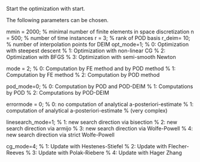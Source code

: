 
Start the optimization with start.

The following parameters can be chosen.



mmin = 2000;            % minimal number of finite elements in space discretization
n = 500;                % number of time instances
r = 3;                  % rank of POD basis 
r_deim= 10;             % number of interpolation points for DEIM
opt_mode=1;             % 0: Optimization with steepest descent
                        % 1: Optimization with non-linear CG
                        % 2: Optimization with BFGS
                        % 3: Optimization with semi-smooth Newton
                        
mode = 2;               % 0: Computation by FE method and by POD method
                        % 1: Computation by FE method
                        % 2: Computation by POD method

pod_mode=0;             % 0: Computation by POD and POD-DEIM
                        % 1: Computations by POD
                        % 2: Computations by POD-DEIM
                                                
errormode = 0;          % 0: no computation of analytical a-posteriori-estimate
                        % 1: computation of analytical a-posteriori-estimate 
                        %     (very complex)
    
linesearch_mode=1;      % 1: new search direction via bisection
                        % 2: new search direction via armijo
                        % 3: new search direction via Wolfe-Powell
                        % 4: new search direction via strict Wolfe-Powell                        
                        
cg_mode=4;              % 1: Update with Hestenes-Stiefel
                        % 2: Update with Flecher-Reeves
                        % 3: Update with Polak-Riebere
                        % 4: Update with Hager Zhang  